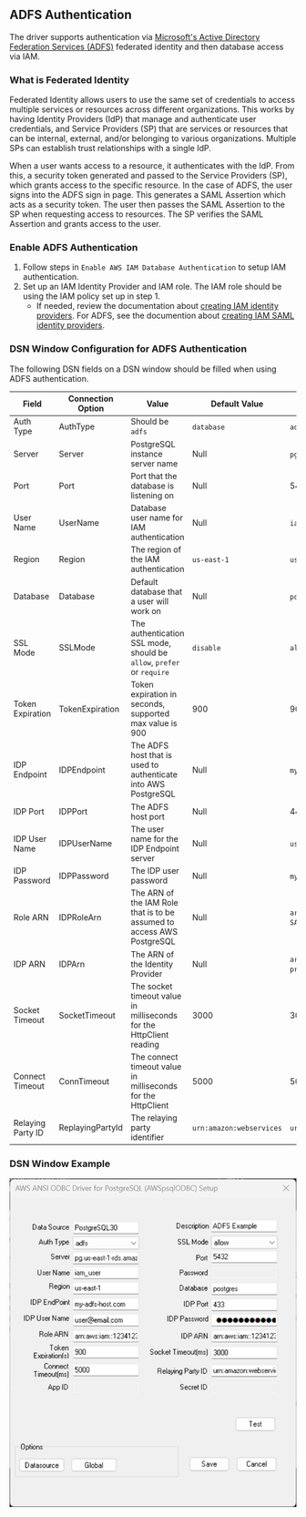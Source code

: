 ## ADFS Authentication
The driver supports authentication via [Microsoft's Active Directory Federation Services (ADFS)](https://learn.microsoft.com/en-us/windows-server/identity/ad-fs/ad-fs-overview) federated identity and then database access via IAM.

### What is Federated Identity
Federated Identity allows users to use the same set of credentials to access multiple services or resources across different organizations. This works by having Identity Providers (IdP) that manage and authenticate user credentials, and Service Providers (SP) that are services or resources that can be internal, external, and/or belonging to various organizations. Multiple SPs can establish trust relationships with a single IdP.

When a user wants access to a resource, it authenticates with the IdP. From this, a security token generated and passed to the Service Providers (SP), which grants access to the specific resource. In the case of ADFS, the user signs into the ADFS sign in page. This generates a SAML Assertion which acts as a security token. The user then passes the SAML Assertion to the SP when requesting access to resources. The SP verifies the SAML Assertion and grants access to the user.

### Enable ADFS Authentication
1. Follow steps in `Enable AWS IAM Database Authentication` to setup IAM authentication.
1. Set up an IAM Identity Provider and IAM role. The IAM role should be using the IAM policy set up in step 1. 
   - If needed, review the documentation about [creating IAM identity providers](https://docs.aws.amazon.com/IAM/latest/UserGuide/id_roles_providers_create.html). For ADFS, see the documention about [creating IAM SAML identity providers](https://docs.aws.amazon.com/IAM/latest/UserGuide/id_roles_providers_create_saml.html).

### DSN Window Configuration for ADFS Authentication
The following DSN fields on a DSN window should be filled when using ADFS authentication.

| Field              | Connection Option         | Value                                                                   | Default Value             | Sample Value                                             |
|--------------------|---------------------------|-------------------------------------------------------------------------|---------------------------|----------------------------------------------------------|
| Auth Type          | AuthType                  | Should be `adfs`                                                        | `database`                | `adfs`                                                   |
| Server             | Server                    | PostgreSQL instance server name                                         | Null                      | `pg.us-east-1-rds.amazon.com`                            |
| Port               | Port                      | Port that the database is listening on                                  | Null                      | 5432                                                     |
| User Name          | UserName                  | Database user name for IAM authentication                               | Null                      | `iam_user`                                               |
| Region             | Region                    | The region of the IAM authentication                                    | `us-east-1`               | `us-east-1`                                              |
| Database           | Database                  | Default database that a user will work on                               | Null                      | `postgres`                                               |
| SSL Mode           | SSLMode                   | The authentication SSL mode, should be `allow`, `prefer` or `require`   | `disable`                 | `allow`                                                  |
| Token Expiration   | TokenExpiration           | Token expiration in seconds, supported max value is 900                 | 900                       | 900                                                      |
| IDP Endpoint       | IDPEndpoint               | The ADFS host that is used to authenticate into AWS PostgreSQL          | Null                      | `my-adfs-host.com`                                       |
| IDP Port           | IDPPort                   | The ADFS host port                                                      | Null                      | 443                                                      |
| IDP User Name      | IDPUserName               | The user name for the IDP Endpoint server                               | Null                      | `user@email.com`                                         |
| IDP Password       | IDPPassword               | The IDP user password                                                   | Null                      | `my_password`                                            |
| Role ARN           | IDPRoleArn                | The ARN of the IAM Role that is to be assumed to access AWS PostgreSQL  | Null                      | `arn:aws:iam::123412341234:role/ADFS-SAML-Assume`        |
| IDP ARN            | IDPArn                    | The ARN of the Identity Provider                                        | Null                      | `arn:aws:iam::123412341234:saml-provider/ADFS-AWS-IAM`   |
| Socket Timeout     | SocketTimeout             | The socket timeout value in milliseconds for the HttpClient reading     | 3000                      | 3000                                                     |
| Connect Timeout    | ConnTimeout               | The connect timeout value in milliseconds for the HttpClient            | 5000                      | 5000                                                     |
| Relaying Party ID  | ReplayingPartyId          | The relaying party identifier                                           | `urn:amazon:webservices`  | `urn:amazon:webservices`                                 |

### DSN Window Example
![DSN window example for ADFS authentication](./img/adfs.png)
